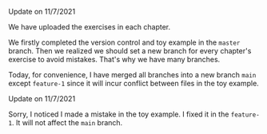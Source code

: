 Update on 11/7/2021

We have uploaded the exercises in each chapter.

We firstly completed the version control and toy example in the `master` branch. Then we realized we should set a new branch for every chapter's exercise to avoid mistakes. That's why we have many branches. 

Today, for convenience, I have merged all branches into a new branch `main` except `feature-1` since it will incur conflict between files in the toy example.

Update on 11/7/2021 

Sorry, I noticed I made a mistake in the toy example. I fixed it in the `feature-1`. It will not affect the `main` branch.


